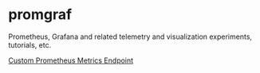 # promgraf
Prometheus, Grafana and related telemetry and visualization experiments, tutorials, etc.

[Custom Prometheus Metrics Endpoint](custom_prom_endpoint/README.md)
